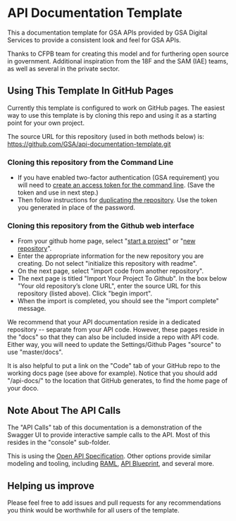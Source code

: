 API Documentation Template
====================

This a documentation template for GSA APIs provided by GSA Digital Services to provide a consistent look and feel for GSA APIs.  

Thanks to CFPB team for creating this model and for furthering open source in government.  Additional inspiration from the 18F and the SAM (IAE) teams, as well as several in the private sector.

## Using This Template In GitHub Pages
Currently this template is configured to work on GitHub pages. The easiest way to use this template is by cloning this repo and using it as a starting point for your own project. 

The source URL for this repository (used in both methods below) is: https://github.com/GSA/api-documentation-template.git

### Cloning this repository from the Command Line
* If you have enabled two-factor authentication (GSA requirement) you will need to [create an access token for the command line](https://help.github.com/articles/creating-an-access-token-for-command-line-use/). (Save the token and use in next step.)
* Then follow instructions for [duplicating the repository](https://help.github.com/articles/duplicating-a-repository/). Use the token you generated in place of the password.

### Cloning this repository from the Github web interface
* From your github home page, select "[start a project](https://github.com/new)" or "[new repository](https://github.com/new)".
* Enter the appropriate information for the new repository you are creating. Do not select "initialize this repository with readme".
* On the next page, select "import code from another repository".
* The next page is titled "Import Your Project To Github". In the box below "Your old repository’s clone URL", enter the source URL for this repository (listed above). Click "begin import".
* When the import is completed, you should see the "import complete" message.

We recommend that your API documentation reside in a dedicated repository -- separate from your API code. However, these pages reside in the "docs" so that they can also be included inside a repo with API code. Either way, you will need to update the Settings/Github Pages "source" to use "master/docs". 

It is also helpful to put a link on the "Code" tab of your GitHub repo to the working docs page (see above for example). Notice that you should add "/api-docs/" to the location that GitHub generates, to find the home page of your doco.

## Note About The API Calls
The "API Calls" tab of this documentation is a demonstration of the Swagger UI to provide interactive sample calls to the API. Most of this resides in the "console" sub-folder.

This is using the [Open API Specification](http://swagger.io/specification/). Other options provide similar modeling and tooling, including [RAML](http://raml.org/), [API Blueprint](https://apiblueprint.org/), and several more.

## Helping us improve
Please feel free to add issues and pull requests for any recommendations you think would be worthwhile for all users of the template.
